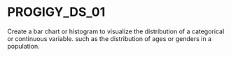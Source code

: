 # PROGIGY_DS_01
Create a bar chart or histogram to visualize the distribution of a categorical or continuous variable. such as the distribution of ages or genders in a population.
